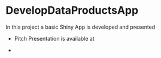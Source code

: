 # DevelopDataProductsApp

In this project a basic Shiny App is developed and presented
- Pitch Presentation is available at

- 
